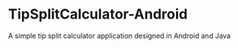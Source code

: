 # TipSplitCalculator-Android
A simple tip split calculator application designed in Android and Java
